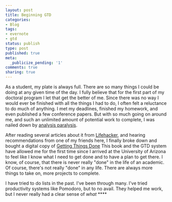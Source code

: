 ```yaml
---
layout: post
title: Beginning GTD
categories:
- Blog
tags:
- evernote
- gtd
status: publish
type: post
published: true
meta:
  _publicize_pending: '1'
comments: true
sharing: true
---
```

<p>As a student, my plate is always full. There are so many things I could be doing at any given time of the day. I fully believe that for the first part of my doctoral program I let that get the better of me. Since there was no way I would ever be finished with all the things I had to do, I often felt a reluctance to do much of anything. I met my deadlines, finished my homework, and even published a few conference papers. But with so much going on around me, and such an unlimited amount of potential work to complete, I was nailed down by <a href="http://en.wikipedia.org/wiki/Analysis_paralysis">analysis paralysis</a>.</p>

<p>After reading several articles about it from <a href="http://lifehacker.com">Lifehacker</a>, and hearing recommendations from one of my friends here, I finally broke down and bought a digital copy of <a href="https://play.google.com/store/books/details/David_Allen_Getting_Things_Done?id=iykLVJAK49kC&amp;feature=search_result#?t=W251bGwsMSwyLDEsImJvb2staXlrTFZKQUs0OWtDIl0.">Getting Things Done</a> This book and the GTD system have allowed me for the first time since I arrived at the University of Arizona to feel like I know what I need to get done and to have a plan to get there. I know, of course, that there is never really &quot;done&quot; in the life of an academic. Of course, there&#039;s not really &quot;done&quot; in any life. There are always more things to take on, more projects to complete.</p>

<p>I have tried to do lists in the past. I&#039;ve been through many. I&#039;ve tried productivity systems like Pomodoro, but to no avail. They helped me work, but I never really had a clear sense of <em>what</em> ****</p>
